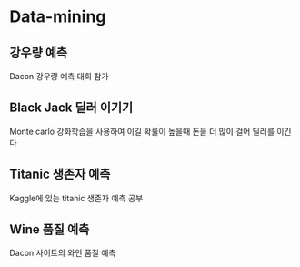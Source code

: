# Data-mining

## 강우량 예측
Dacon 강우량 예측 대회 참가

## Black Jack 딜러 이기기
Monte carlo 강화학습을 사용하여 이길 확률이 높을때 돈을 더 많이 걸어 딜러를 이긴다

## Titanic 생존자 예측
Kaggle에 있는 titanic 생존자 예측 공부

## Wine 품질 예측
Dacon 사이트의 와인 품질 예측
